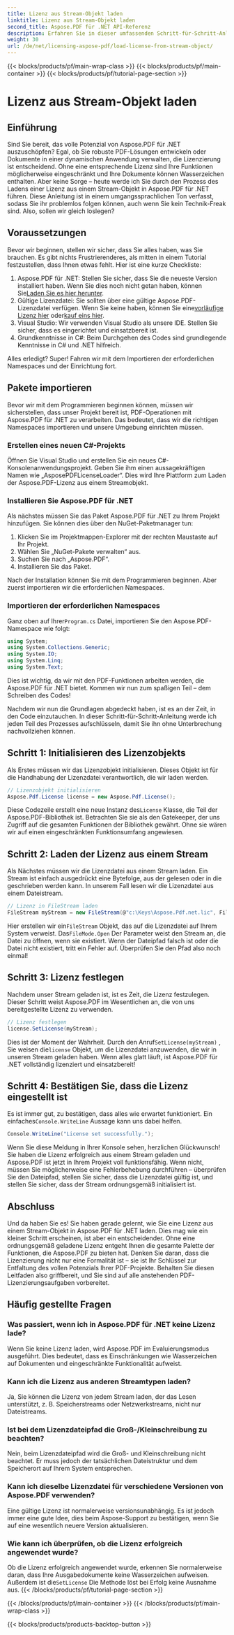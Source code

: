 ```yaml
---
title: Lizenz aus Stream-Objekt laden
linktitle: Lizenz aus Stream-Objekt laden
second_title: Aspose.PDF für .NET API-Referenz
description: Erfahren Sie in dieser umfassenden Schritt-für-Schritt-Anleitung, wie Sie eine Lizenz aus einem Stream-Objekt in Aspose.PDF für .NET laden.
weight: 30
url: /de/net/licensing-aspose-pdf/load-license-from-stream-object/
---
```


{{< blocks/products/pf/main-wrap-class >}}
{{< blocks/products/pf/main-container >}}
{{< blocks/products/pf/tutorial-page-section >}}

# Lizenz aus Stream-Objekt laden

## Einführung

Sind Sie bereit, das volle Potenzial von Aspose.PDF für .NET auszuschöpfen? Egal, ob Sie robuste PDF-Lösungen entwickeln oder Dokumente in einer dynamischen Anwendung verwalten, die Lizenzierung ist entscheidend. Ohne eine entsprechende Lizenz sind Ihre Funktionen möglicherweise eingeschränkt und Ihre Dokumente können Wasserzeichen enthalten. Aber keine Sorge – heute werde ich Sie durch den Prozess des Ladens einer Lizenz aus einem Stream-Objekt in Aspose.PDF für .NET führen. Diese Anleitung ist in einem umgangssprachlichen Ton verfasst, sodass Sie ihr problemlos folgen können, auch wenn Sie kein Technik-Freak sind. Also, sollen wir gleich loslegen?

## Voraussetzungen

Bevor wir beginnen, stellen wir sicher, dass Sie alles haben, was Sie brauchen. Es gibt nichts Frustrierenderes, als mitten in einem Tutorial festzustellen, dass Ihnen etwas fehlt. Hier ist eine kurze Checkliste:

1.  Aspose.PDF für .NET: Stellen Sie sicher, dass Sie die neueste Version installiert haben. Wenn Sie dies noch nicht getan haben, können Sie[Laden Sie es hier herunter](https://releases.aspose.com/pdf/net/).
2. Gültige Lizenzdatei: Sie sollten über eine gültige Aspose.PDF-Lizenzdatei verfügen. Wenn Sie keine haben, können Sie eine[vorläufige Lizenz hier](https://purchase.aspose.com/temporary-license/) oder[kauf eins hier](https://purchase.aspose.com/buy).
3. Visual Studio: Wir verwenden Visual Studio als unsere IDE. Stellen Sie sicher, dass es eingerichtet und einsatzbereit ist.
4. Grundkenntnisse in C#: Beim Durchgehen des Codes sind grundlegende Kenntnisse in C# und .NET hilfreich.

Alles erledigt? Super! Fahren wir mit dem Importieren der erforderlichen Namespaces und der Einrichtung fort.

## Pakete importieren

Bevor wir mit dem Programmieren beginnen können, müssen wir sicherstellen, dass unser Projekt bereit ist, PDF-Operationen mit Aspose.PDF für .NET zu verarbeiten. Das bedeutet, dass wir die richtigen Namespaces importieren und unsere Umgebung einrichten müssen.

### Erstellen eines neuen C#-Projekts

Öffnen Sie Visual Studio und erstellen Sie ein neues C#-Konsolenanwendungsprojekt. Geben Sie ihm einen aussagekräftigen Namen wie „AsposePDFLicenseLoader“. Dies wird Ihre Plattform zum Laden der Aspose.PDF-Lizenz aus einem Streamobjekt.

### Installieren Sie Aspose.PDF für .NET

Als nächstes müssen Sie das Paket Aspose.PDF für .NET zu Ihrem Projekt hinzufügen. Sie können dies über den NuGet-Paketmanager tun:

1. Klicken Sie im Projektmappen-Explorer mit der rechten Maustaste auf Ihr Projekt.
2. Wählen Sie „NuGet-Pakete verwalten“ aus.
3. Suchen Sie nach „Aspose.PDF“.
4. Installieren Sie das Paket.

Nach der Installation können Sie mit dem Programmieren beginnen. Aber zuerst importieren wir die erforderlichen Namespaces.

### Importieren der erforderlichen Namespaces

 Ganz oben auf Ihrer`Program.cs` Datei, importieren Sie den Aspose.PDF-Namespace wie folgt:

```csharp
using System;
using System.Collections.Generic;
using System.IO;
using System.Linq;
using System.Text;
```

Dies ist wichtig, da wir mit den PDF-Funktionen arbeiten werden, die Aspose.PDF für .NET bietet. Kommen wir nun zum spaßigen Teil – dem Schreiben des Codes!

Nachdem wir nun die Grundlagen abgedeckt haben, ist es an der Zeit, in den Code einzutauchen. In dieser Schritt-für-Schritt-Anleitung werde ich jeden Teil des Prozesses aufschlüsseln, damit Sie ihn ohne Unterbrechung nachvollziehen können.

## Schritt 1: Initialisieren des Lizenzobjekts

Als Erstes müssen wir das Lizenzobjekt initialisieren. Dieses Objekt ist für die Handhabung der Lizenzdatei verantwortlich, die wir laden werden.

```csharp
// Lizenzobjekt initialisieren
Aspose.Pdf.License license = new Aspose.Pdf.License();
```

Diese Codezeile erstellt eine neue Instanz des`License` Klasse, die Teil der Aspose.PDF-Bibliothek ist. Betrachten Sie sie als den Gatekeeper, der uns Zugriff auf die gesamten Funktionen der Bibliothek gewährt. Ohne sie wären wir auf einen eingeschränkten Funktionsumfang angewiesen.

## Schritt 2: Laden der Lizenz aus einem Stream

Als Nächstes müssen wir die Lizenzdatei aus einem Stream laden. Ein Stream ist einfach ausgedrückt eine Bytefolge, aus der gelesen oder in die geschrieben werden kann. In unserem Fall lesen wir die Lizenzdatei aus einem Dateistream.

```csharp
// Lizenz in FileStream laden
FileStream myStream = new FileStream(@"c:\Keys\Aspose.Pdf.net.lic", FileMode.Open);
```

 Hier erstellen wir ein`FileStream` Objekt, das auf die Lizenzdatei auf Ihrem System verweist. Das`FileMode.Open` Der Parameter weist den Stream an, die Datei zu öffnen, wenn sie existiert. Wenn der Dateipfad falsch ist oder die Datei nicht existiert, tritt ein Fehler auf. Überprüfen Sie den Pfad also noch einmal!

## Schritt 3: Lizenz festlegen

Nachdem unser Stream geladen ist, ist es Zeit, die Lizenz festzulegen. Dieser Schritt weist Aspose.PDF im Wesentlichen an, die von uns bereitgestellte Lizenz zu verwenden.

```csharp
// Lizenz festlegen
license.SetLicense(myStream);
```

Dies ist der Moment der Wahrheit. Durch den Anruf`SetLicense(myStream)` , Sie weisen die`license` Objekt, um die Lizenzdatei anzuwenden, die wir in unseren Stream geladen haben. Wenn alles glatt läuft, ist Aspose.PDF für .NET vollständig lizenziert und einsatzbereit!

## Schritt 4: Bestätigen Sie, dass die Lizenz eingestellt ist

 Es ist immer gut, zu bestätigen, dass alles wie erwartet funktioniert. Ein einfaches`Console.WriteLine` Aussage kann uns dabei helfen.

```csharp
Console.WriteLine("License set successfully.");
```

Wenn Sie diese Meldung in Ihrer Konsole sehen, herzlichen Glückwunsch! Sie haben die Lizenz erfolgreich aus einem Stream geladen und Aspose.PDF ist jetzt in Ihrem Projekt voll funktionsfähig. Wenn nicht, müssen Sie möglicherweise eine Fehlerbehebung durchführen – überprüfen Sie den Dateipfad, stellen Sie sicher, dass die Lizenzdatei gültig ist, und stellen Sie sicher, dass der Stream ordnungsgemäß initialisiert ist.

## Abschluss

Und da haben Sie es! Sie haben gerade gelernt, wie Sie eine Lizenz aus einem Stream-Objekt in Aspose.PDF für .NET laden. Dies mag wie ein kleiner Schritt erscheinen, ist aber ein entscheidender. Ohne eine ordnungsgemäß geladene Lizenz entgeht Ihnen die gesamte Palette der Funktionen, die Aspose.PDF zu bieten hat. Denken Sie daran, dass die Lizenzierung nicht nur eine Formalität ist – sie ist Ihr Schlüssel zur Entfaltung des vollen Potenzials Ihrer PDF-Projekte. Behalten Sie diesen Leitfaden also griffbereit, und Sie sind auf alle anstehenden PDF-Lizenzierungsaufgaben vorbereitet.

## Häufig gestellte Fragen

### Was passiert, wenn ich in Aspose.PDF für .NET keine Lizenz lade?  
Wenn Sie keine Lizenz laden, wird Aspose.PDF im Evaluierungsmodus ausgeführt. Dies bedeutet, dass es Einschränkungen wie Wasserzeichen auf Dokumenten und eingeschränkte Funktionalität aufweist.

### Kann ich die Lizenz aus anderen Streamtypen laden?  
Ja, Sie können die Lizenz von jedem Stream laden, der das Lesen unterstützt, z. B. Speicherstreams oder Netzwerkstreams, nicht nur Dateistreams.

### Ist bei dem Lizenzdateipfad die Groß-/Kleinschreibung zu beachten?  
Nein, beim Lizenzdateipfad wird die Groß- und Kleinschreibung nicht beachtet. Er muss jedoch der tatsächlichen Dateistruktur und dem Speicherort auf Ihrem System entsprechen.

### Kann ich dieselbe Lizenzdatei für verschiedene Versionen von Aspose.PDF verwenden?  
Eine gültige Lizenz ist normalerweise versionsunabhängig. Es ist jedoch immer eine gute Idee, dies beim Aspose-Support zu bestätigen, wenn Sie auf eine wesentlich neuere Version aktualisieren.

### Wie kann ich überprüfen, ob die Lizenz erfolgreich angewendet wurde?  
 Ob die Lizenz erfolgreich angewendet wurde, erkennen Sie normalerweise daran, dass Ihre Ausgabedokumente keine Wasserzeichen aufweisen. Außerdem ist die`SetLicense` Die Methode löst bei Erfolg keine Ausnahme aus.
{{< /blocks/products/pf/tutorial-page-section >}}

{{< /blocks/products/pf/main-container >}}
{{< /blocks/products/pf/main-wrap-class >}}

{{< blocks/products/products-backtop-button >}}
